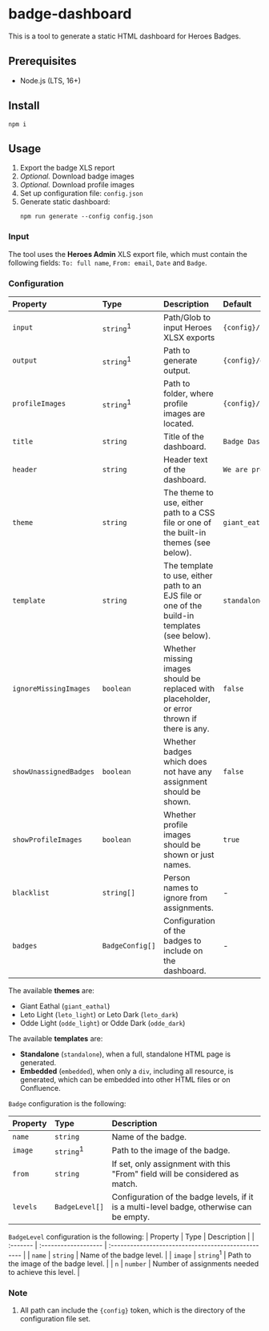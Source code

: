 # badge-dashboard

This is a tool to generate a static HTML dashboard for Heroes Badges.

## Prerequisites

* Node.js (LTS, 16+)

## Install

```shell
npm i
```

## Usage

1. Export the badge XLS report
2. *Optional.* Download badge images
3. *Optional.* Download profile images
4. Set up configuration file: `config.json`
5. Generate static dashboard:
   ```shell
   npm run generate --config config.json
   ```

### Input

The tool uses the **Heroes Admin** XLS export file, which must contain the following fields: `To: full name`, `From: email`, `Date` and `Badge`.

### Configuration

| Property               | Type                 | Description                                                                                   | Default                    |
| :--------------------- | :------------------- | :-------------------------------------------------------------------------------------------- | :------------------------- |
| `input`                | `string`<sup>1</sup> | Path/Glob to input Heroes XLSX exports                                                        | `{config}/input/**/*.xlsx` |
| `output`               | `string`<sup>1</sup> | Path to generate output.                                                                      | `{config}/output`          |
| `profileImages`        | `string`<sup>1</sup> | Path to folder, where profile images are located.                                             | `{config}/images/profile`  |
| `title`                | `string`             | Title of the dashboard.                                                                       | `Badge Dashboard`          |
| `header`               | `string`             | Header text of the dashboard.                                                                 | `We are proud of...`       |
| `theme`                | `string`             | The theme to use, either path to a CSS file or one of the built-in themes (see below).        | `giant_eathal`             |
| `template`             | `string`             | The template to use, either path to an EJS file or one of the build-in templates (see below). | `standalone`               |
| `ignoreMissingImages`  | `boolean`            | Whether missing images should be replaced with placeholder, or error thrown if there is any.  | `false`                    |
| `showUnassignedBadges` | `boolean`            | Whether badges which does not have any assignment should be shown.                            | `false`                    |
| `showProfileImages`    | `boolean`            | Whether profile images should be shown or just names.                                         | `true`                     |
| `blacklist`            | `string[]`           | Person names to ignore from assignments.                                                      | -                          |
| `badges`               | `BadgeConfig[]`      | Configuration of the badges to include on the dashboard.                                      | -                          |

The available **themes** are:
* Giant Eathal (`giant_eathal`)
* Leto Light (`leto_light`) or Leto Dark (`leto_dark`)
* Odde Light (`odde_light`) or Odde Dark (`odde_dark`)

The available **templates** are:
* **Standalone** (`standalone`), when a full, standalone HTML page is generated.
* **Embedded** (`embedded`), when only a `div`, including all resource, is generated, which can be embedded into other HTML files or on Confluence.

`Badge` configuration is the following:

| Property | Type                 | Description                                                                              |
| :------- | :------------------- | :--------------------------------------------------------------------------------------- |
| `name`   | `string`             | Name of the badge.                                                                       |
| `image`  | `string`<sup>1</sup> | Path to the image of the badge.                                                          |
| `from`   | `string`             | If set, only assignment with this "From" field will be considered as match.              | - |
| `levels` | `BadgeLevel[]`       | Configuration of the badge levels, if it is a multi-level badge, otherwise can be empty. |

`BadgeLevel` configuration is the following:
| Property | Type                 | Description                                         |
| :------- | :------------------- | :-------------------------------------------------- |
| `name`   | `string`             | Name of the badge level.                            |
| `image`  | `string`<sup>1</sup> | Path to the image of the badge level.               |
| `n`      | `number`             | Number of assignments needed to achieve this level. |

### Note

1. All path can include the `{config}` token, which is the directory of the configuration file set.

